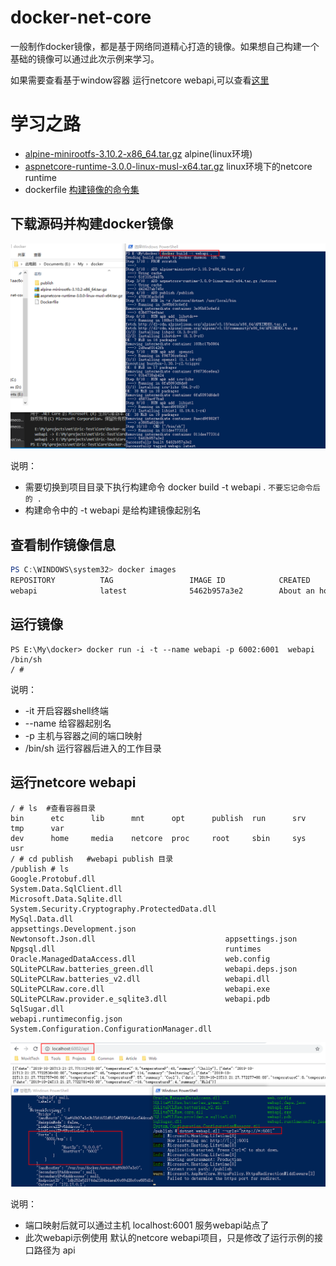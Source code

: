 # docker-net-core
一般制作docker镜像，都是基于网络同道精心打造的镜像。如果想自己构建一个基础的镜像可以通过此次示例来学习。

如果需要查看基于window容器 运行netcore webapi,可以查看[这里](https://www.cnblogs.com/ctfyfd/p/11654102.html)

# 学习之路

* [alpine-minirootfs-3.10.2-x86_64.tar.gz](https://alpinelinux.org/downloads/) alpine(linux环境)
* [aspnetcore-runtime-3.0.0-linux-musl-x64.tar.gz](https://dotnet.microsoft.com/download/dotnet-core) linux环境下的netcore runtime
* dockerfile [构建镜像的命令集](https://docs.docker.com/develop/develop-images/dockerfile_best-practices/)

## 下载源码并构建docker镜像

![build.png](https://github.com/eric-projects/repositories-resource/blob/master/docker-net-core/build.png)

说明：
  * 需要切换到项目目录下执行构建命令 docker build -t webapi .  `不要忘记命令后的 . `
  * 构建命令中的 -t webapi 是给构建镜像起别名
  
## 查看制作镜像信息

``` powershell
PS C:\WINDOWS\system32> docker images
REPOSITORY          TAG                 IMAGE ID            CREATED             SIZE
webapi              latest              5462b957a3e2        About an hour ago   161MB
```

## 运行镜像

```
PS E:\My\docker> docker run -i -t --name webapi -p 6002:6001  webapi /bin/sh
/ #
```
说明：

   *  -it 开启容器shell终端
   *  --name 给容器起别名
   *  -p 主机与容器之间的端口映射
   *  /bin/sh 运行容器后进入的工作目录
    
## 运行netcore webapi

```
/ # ls  #查看容器目录
bin      etc      lib      mnt      opt      publish  run      srv      tmp      var
dev      home     media    netcore  proc     root     sbin     sys      usr
/ # cd publish   #webapi publish 目录
/publish # ls
Google.Protobuf.dll                             System.Data.SqlClient.dll
Microsoft.Data.Sqlite.dll                       System.Security.Cryptography.ProtectedData.dll
MySql.Data.dll                                  appsettings.Development.json
Newtonsoft.Json.dll                             appsettings.json
Npgsql.dll                                      runtimes
Oracle.ManagedDataAccess.dll                    web.config
SQLitePCLRaw.batteries_green.dll                webapi.deps.json
SQLitePCLRaw.batteries_v2.dll                   webapi.dll
SQLitePCLRaw.core.dll                           webapi.exe
SQLitePCLRaw.provider.e_sqlite3.dll             webapi.pdb
SqlSugar.dll                                    webapi.runtimeconfig.json
System.Configuration.ConfigurationManager.dll
```

![run.png](https://github.com/eric-projects/repositories-resource/blob/master/docker-net-core/run.png)

说明：

   *  端口映射后就可以通过主机 localhost:6001 服务webapi站点了
   *  此次webapi示例使用 默认的netcore webapi项目，只是修改了运行示例的接口路径为 api
